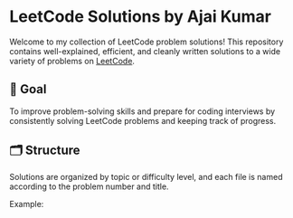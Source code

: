 # LeetCode Solutions by Ajai Kumar

Welcome to my collection of LeetCode problem solutions! This repository contains well-explained, efficient, and cleanly written solutions to a wide variety of problems on [LeetCode](https://leetcode.com/).

## 🧠 Goal

To improve problem-solving skills and prepare for coding interviews by consistently solving LeetCode problems and keeping track of progress.

## 🗂️ Structure

Solutions are organized by topic or difficulty level, and each file is named according to the problem number and title.

Example:
